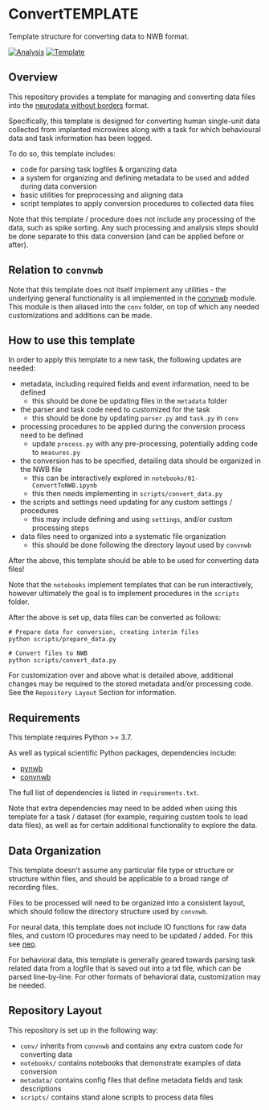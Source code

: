 # ConvertTEMPLATE

Template structure for converting data to NWB format.

[![Analysis](https://img.shields.io/badge/analysis-AnalyzeTEMPLATE-lightgrey)](https://github.com/HSUPipeline/AnalyzeTEMPLATE)
[![Template](https://img.shields.io/badge/template-HSUPipeline/ConvertTEMPLATE-yellow.svg)](https://github.com/HSUPipeline/ConvertTEMPLATE)

## Overview

This repository provides a template for managing and converting data files into the
[neurodata without borders](https://www.nwb.org/) format.

Specifically, this template is designed for converting human single-unit data collected
from implanted microwires along with a task for which behavioural data and task information
has been logged.

To do so, this template includes:

- code for parsing task logfiles & organizing data
- a system for organizing and defining metadata to be used and added during data conversion
- basic utilities for preprocessing and aligning data
- script templates to apply conversion procedures to collected data files

Note that this template / procedure does not include any processing of the data, such as spike sorting.
Any such processing and analysis steps should be done separate to this data conversion (and can be applied before or after).

## Relation to `convnwb`

Note that this template does not itself implement any utilities - the underlying
general functionality is all implemented in the
[convnwb](https://github.com/HSUPipeline/convnwb)
module. This module is then aliased into the `conv` folder, on top
of which any needed customizations and additions can be made.

## How to use this template

In order to apply this template to a new task, the following updates are needed:

- metadata, including required fields and event information, need to be defined
    - this should be done be updating files in the `metadata` folder
- the parser and task code need to customized for the task
    - this should  be done by updating `parser.py` and `task.py` in `conv`
- processing procedures to be applied during the conversion process need to be defined
    - update `process.py` with any pre-processing, potentially adding code to `measures.py`
- the conversion has to be specified, detailing data should be organized in the NWB file
    - this can be interactively explored in `notebooks/01-ConvertToNWB.ipynb`
    - this then needs implementing in `scripts/convert_data.py`
- the scripts and settings need updating for any custom settings / procedures
    - this may include defining and using `settings`, and/or custom processing steps
- data files need to organized into a systematic file organization
    - this should be done following the directory layout used by `convnwb`

After the above, this template should be able to be used for converting data files!

Note that the `notebooks` implement templates that can be run interactively,
however ultimately the goal is to implement procedures in the `scripts` folder.

After the above is set up, data files can be converted as follows:

```
# Prepare data for conversion, creating interim files
python scripts/prepare_data.py

# Convert files to NWB
python scripts/convert_data.py
```

For customization over and above what is detailed above, additional changes may be required
to the stored metadata and/or processing code.
See the `Repository Layout` Section for information.

## Requirements

This template requires Python >= 3.7.

As well as typical scientific Python packages, dependencies include:

- [pynwb](https://github.com/NeurodataWithoutBorders/pynwb)
- [convnwb](https://github.com/HSUPipeline/convnwb)

The full list of dependencies is listed in `requirements.txt`.

Note that extra dependencies may need to be added when using this template for a task / dataset
(for example, requiring custom tools to load data files), as well as for certain additional
functionality to explore the data.

## Data Organization

This template doesn't assume any particular file type or structure or structure within files,
and should be applicable to a broad range of recording files.

Files to be processed will need to be organized into a consistent layout,
which should follow the directory structure used by `convnwb`.

For neural data, this template does not include IO functions for raw data files,
and custom IO procedures may need to be updated / added. For this see
[neo](https://github.com/NeuralEnsemble/python-neo).

For behavioral data, this template is generally geared towards parsing task
related data from a logfile that is saved out into a txt file, which can be
parsed line-by-line. For other formats of behavioral data, customization may be needed.

## Repository Layout

This repository is set up in the following way:

- `conv/` inherits from `convnwb` and contains any extra custom code for converting data
- `notebooks/` contains notebooks that demonstrate examples of data conversion
- `metadata/` contains config files that define metadata fields and task descriptions
- `scripts/` contains stand alone scripts to process data files
